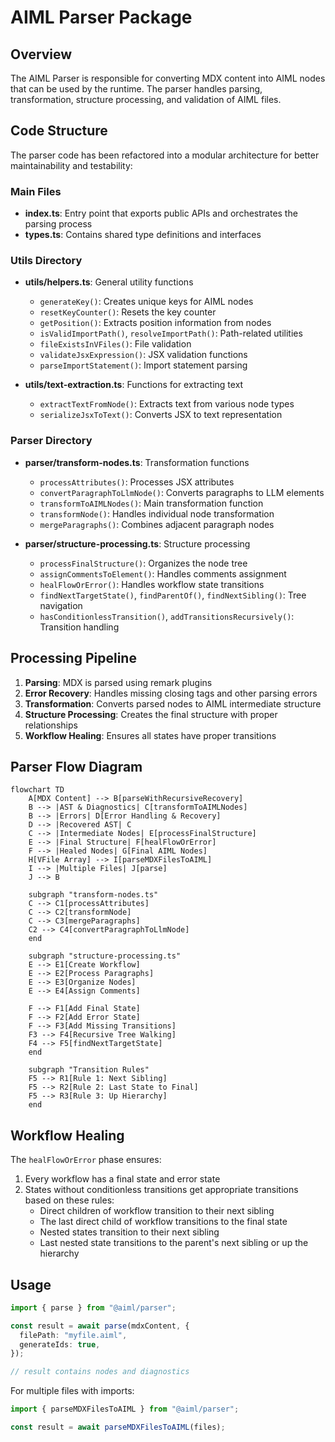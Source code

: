 # AIML Parser Package

## Overview

The AIML Parser is responsible for converting MDX content into AIML nodes that can be used by the runtime. The parser handles parsing, transformation, structure processing, and validation of AIML files.

## Code Structure

The parser code has been refactored into a modular architecture for better maintainability and testability:

### Main Files

- **index.ts**: Entry point that exports public APIs and orchestrates the parsing process
- **types.ts**: Contains shared type definitions and interfaces

### Utils Directory

- **utils/helpers.ts**: General utility functions

  - `generateKey()`: Creates unique keys for AIML nodes
  - `resetKeyCounter()`: Resets the key counter
  - `getPosition()`: Extracts position information from nodes
  - `isValidImportPath()`, `resolveImportPath()`: Path-related utilities
  - `fileExistsInVFiles()`: File validation
  - `validateJsxExpression()`: JSX validation functions
  - `parseImportStatement()`: Import statement parsing

- **utils/text-extraction.ts**: Functions for extracting text
  - `extractTextFromNode()`: Extracts text from various node types
  - `serializeJsxToText()`: Converts JSX to text representation

### Parser Directory

- **parser/transform-nodes.ts**: Transformation functions

  - `processAttributes()`: Processes JSX attributes
  - `convertParagraphToLlmNode()`: Converts paragraphs to LLM elements
  - `transformToAIMLNodes()`: Main transformation function
  - `transformNode()`: Handles individual node transformation
  - `mergeParagraphs()`: Combines adjacent paragraph nodes

- **parser/structure-processing.ts**: Structure processing

  - `processFinalStructure()`: Organizes the node tree
  - `assignCommentsToElement()`: Handles comments assignment
  - `healFlowOrError()`: Handles workflow state transitions
  - `findNextTargetState()`, `findParentOf()`, `findNextSibling()`: Tree navigation
  - `hasConditionlessTransition()`, `addTransitionsRecursively()`: Transition handling

## Processing Pipeline

1. **Parsing**: MDX is parsed using remark plugins
2. **Error Recovery**: Handles missing closing tags and other parsing errors
3. **Transformation**: Converts parsed nodes to AIML intermediate structure
4. **Structure Processing**: Creates the final structure with proper relationships
5. **Workflow Healing**: Ensures all states have proper transitions

## Parser Flow Diagram

```mermaid
flowchart TD
    A[MDX Content] --> B[parseWithRecursiveRecovery]
    B --> |AST & Diagnostics| C[transformToAIMLNodes]
    B --> |Errors| D[Error Handling & Recovery]
    D --> |Recovered AST| C
    C --> |Intermediate Nodes| E[processFinalStructure]
    E --> |Final Structure| F[healFlowOrError]
    F --> |Healed Nodes| G[Final AIML Nodes]
    H[VFile Array] --> I[parseMDXFilesToAIML]
    I --> |Multiple Files| J[parse]
    J --> B

    subgraph "transform-nodes.ts"
    C --> C1[processAttributes]
    C --> C2[transformNode]
    C --> C3[mergeParagraphs]
    C2 --> C4[convertParagraphToLlmNode]
    end

    subgraph "structure-processing.ts"
    E --> E1[Create Workflow]
    E --> E2[Process Paragraphs]
    E --> E3[Organize Nodes]
    E --> E4[Assign Comments]

    F --> F1[Add Final State]
    F --> F2[Add Error State]
    F --> F3[Add Missing Transitions]
    F3 --> F4[Recursive Tree Walking]
    F4 --> F5[findNextTargetState]
    end

    subgraph "Transition Rules"
    F5 --> R1[Rule 1: Next Sibling]
    F5 --> R2[Rule 2: Last State to Final]
    F5 --> R3[Rule 3: Up Hierarchy]
    end
```

## Workflow Healing

The `healFlowOrError` phase ensures:

1. Every workflow has a final state and error state
2. States without conditionless transitions get appropriate transitions based on these rules:
   - Direct children of workflow transition to their next sibling
   - The last direct child of workflow transitions to the final state
   - Nested states transition to their next sibling
   - Last nested state transitions to the parent's next sibling or up the hierarchy

## Usage

```typescript
import { parse } from "@aiml/parser";

const result = await parse(mdxContent, {
  filePath: "myfile.aiml",
  generateIds: true,
});

// result contains nodes and diagnostics
```

For multiple files with imports:

```typescript
import { parseMDXFilesToAIML } from "@aiml/parser";

const result = await parseMDXFilesToAIML(files);
```
